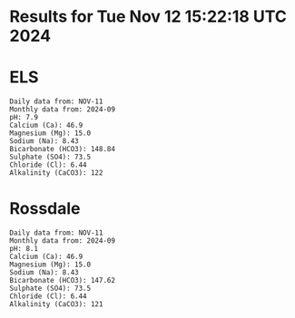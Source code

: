 # Results for Tue Nov 12 15:22:18 UTC 2024
# ELS
```
Daily data from: NOV-11
Monthly data from: 2024-09
pH: 7.9
Calcium (Ca): 46.9
Magnesium (Mg): 15.0
Sodium (Na): 8.43
Bicarbonate (HCO3): 148.84
Sulphate (SO4): 73.5
Chloride (Cl): 6.44
Alkalinity (CaCO3): 122
```
# Rossdale
```
Daily data from: NOV-11
Monthly data from: 2024-09
pH: 8.1
Calcium (Ca): 46.9
Magnesium (Mg): 15.0
Sodium (Na): 8.43
Bicarbonate (HCO3): 147.62
Sulphate (SO4): 73.5
Chloride (Cl): 6.44
Alkalinity (CaCO3): 121
```
